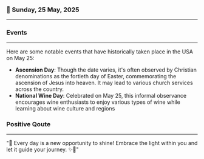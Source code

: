 ### 📅 Sunday, 25 May, 2025
------
### Events
------
Here are some notable events that have historically taken place in the USA on May 25:

- **Ascension Day**: Though the date varies, it's often observed by Christian denominations as the fortieth day of Easter, commemorating the ascension of Jesus into heaven. It may lead to various church services across the country.
- **National Wine Day**: Celebrated on May 25, this informal observance encourages wine enthusiasts to enjoy various types of wine while learning about wine culture and regions
### Positive Qoute
------
"🌟 Every day is a new opportunity to shine! Embrace the light within you and let it guide your journey. ✨💖"
